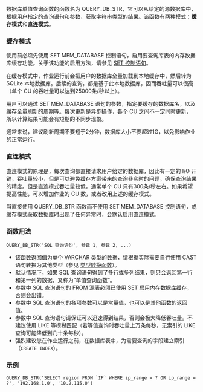 数据库单值查询函数的函数名为 QUERY_DB_STR，它可以从给定的源数据库中，根据用户指定的查询语句和参数，获取字符串类型的结果。该函数有两种模式：**缓存模式**和**直连模式**。

### 缓存模式

使用前必须先使用 SET MEM_DATABASE 控制语句，启用要查询库表的内存数据库缓存功能。关于该功能的启用方法，请参见 [SET 控制语句](https://cloud.tencent.com/document/product/849/32995)。

在缓存模式中，作业运行前会把用户的数据库全量加载到本地缓存中，然后转为 SQLite 本地数据库。后续的查询，都是基于此本地数据库，因而吞吐量可以很高（单个 CU 的吞吐量可以达到25000条/秒以上）。

用户可以通过 SET MEM_DATABASE 语句的参数，指定要缓存的数据库名，以及缓存全量刷新的周期等。每次更新是异步操作，各个 CU 之间不一定同时更新，所以计算结果可能会有短期的不同步现象。

通常来说，建议刷新周期不要短于2分钟，数据库大小不要超过1G，以免影响作业的正常运行。

### 直连模式

直连模式的原理是，每次查询都直接请求用户给定的数据库，因此有一定的 I/O 开销，吞吐量较小，但是可以避免缓存方案带来的查询非实时的问题，确保查询结果的精度。但是直连模式吞吐量较低，通常单个 CU 只有300条/秒左右。如果希望提高性能，可以增加作业的 CU 数，或者改用上述的缓存模式。

当直接使用 QUERY_DB_STR 函数而不使用 SET MEM_DATABASE 控制语句，或缓存模式获取数据库时出现了任何异常时，会默认启用直连模式。

### 函数用法
```
QUERY_DB_STR('SQL 查询语句', 参数 1, 参数 2, ...)
```
- 该函数返回值为单个 VARCHAR 类型的数据，请根据实际需要自行使用 CAST 语句转换为其他类型（参见 [类型转换函数](https://cloud.tencent.com/document/product/849/18079)）。
- 默认情况下，如果 SQL 查询语句得到了多行或多列结果，则只会返回第一行和第一列的数据，又称为“单值查询函数”。
- 参数中 SQL 查询语句的 FROM 源表必须已使用 SET 启用内存数据库缓存，否则会出错。
- 参数中 SQL 查询语句的各项参数可以是常量值，也可以是其他函数的返回值。
- 参数中 SQL 查询语句请保证可以迅速得到结果，否则会极大降低吞吐量。不建议使用 LIKE 等模糊匹配（若等值查询时吞吐量上万条每秒，无索引的 LIKE 查询可能降低到几十条每秒）。
- 强烈建议您在作业运行之前，在数据库表中，为需要查询的字段建立索引（`CREATE INDEX`）。

### 示例
```
QUERY_DB_STR('SELECT region FROM `IP` WHERE ip_range = ? OR ip_range = ?', '192.168.1.0', '10.2.115.0')
```
